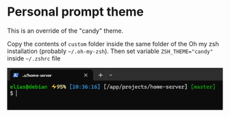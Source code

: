 # Personal prompt theme

This is an override of the "candy" theme.

Copy the contents of `custom` folder inside the same folder of the Oh my zsh installation (probably `~/.oh-my-zsh`). Then set variable `ZSH_THEME="candy"` inside `~/.zshrc` file


![alt text](screenshot.png)